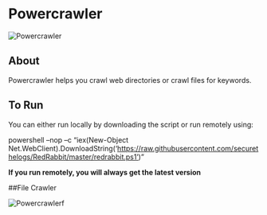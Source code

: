 # Powercrawler


![Powercrawler](https://ctrla1tdel.files.wordpress.com/2020/04/powercr.gif)

## About

Powercrawler helps you crawl web directories or crawl files for keywords. 

## To Run

You can either run locally by downloading the script or run remotely using: 

powershell –nop –c “iex(New-Object Net.WebClient).DownloadString(‘https://raw.githubusercontent.com/securethelogs/RedRabbit/master/redrabbit.ps1’)”

<b>If you run remotely, you will always get the latest version</b>


##File Crawler

![Powercrawlerf](https://ctrla1tdel.files.wordpress.com/2020/04/too1ldvkzo.gif)
